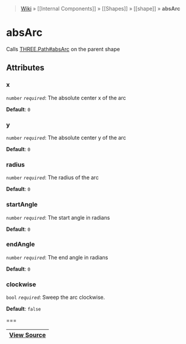 > [Wiki](Home) » [[Internal Components]] » [[Shapes]] » [[shape]] » **absArc**

# absArc

Calls [THREE.Path#absArc](https://threejs.org/docs/#api/extras/core/Path.absarc) on the parent shape

## Attributes

### x
``` number ``` *``` required ```*: The absolute center x of the arc

**Default**: `0`

### y
``` number ``` *``` required ```*: The absolute center y of the arc

**Default**: `0`

### radius
``` number ``` *``` required ```*: The radius of the arc

**Default**: `0`

### startAngle
``` number ``` *``` required ```*: The start angle in radians

**Default**: `0`

### endAngle
``` number ``` *``` required ```*: The end angle in radians

**Default**: `0`

### clockwise
``` bool ``` *``` required ```*: Sweep the arc clockwise.

**Default**: `false`

===

|**[View Source](../blob/master/src/lib/descriptors/Geometry/Shapes/AbsArcDescriptor.js)**|
 ---|
